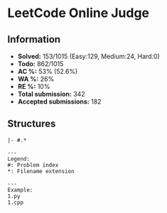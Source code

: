# LeetCode Online Judge

## Information
* **Solved:** 153/1015 (Easy:129, Medium:24, Hard:0)
* **Todo:** 862/1015
* **AC %:** 53% (52.6%)
* **WA %:** 26%
* **RE %:** 10%
* **Total submission:** 342
* **Accepted submissions:** 182

## Structures

```
|- #.*

---
Legend:
#: Problem index
*: Filename extension

---
Example:
1.py
1.cpp
```

